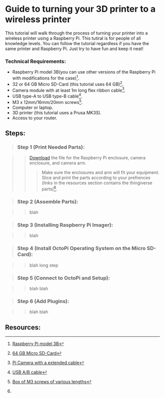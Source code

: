 # Guide to turning your 3D printer to a wireless printer

This tutorial will walk through the process of turning your printer into a wireless printer using a Raspberry Pi. This tutiral is for people of all knowledge levels. You can follow the tutorial regardless if you have the same printer and Raspberry Pi. Just try to have fun and keep it neat!

### Technical Requirements:

- Raspberry Pi model 3B(you can use other versions of the Raspberry Pi with modifications for the case)[^RaspberryPi].
- 32 or 64 GB Micro SD-Card (this tutorial uses 64 GB)[^SD-Card].
- Camera module with at least 1m long flex ribbon cable[^Camera].
- USB type-A to USB type-B cable[^Cable].
- M3 x 12mm/16mm/20mm screws[^Screws].
- Computer or laptop.
- 3D printer (this tutorial uses a Prusa MK3S).
- Access to your router.

## Steps:
> ### Step 1 (Print Needed Parts):

>> [Download](https://github.com/amrodewedar/3D-printing/blob/main/OctoPi_Full.3mf) the file for the Raspberry Pi enclosure, camera enclosure, and camera arm.
>>> Make sure the enclosures and arm will fit your equipment.
>> Slice and print the parts according to your prefrences (links in the resources section contains the thingiverse parts)[^Resources]. 

> ### Step 2 (Assemble Parts):

>> blah

> ### Step 3 (Installing Raspberry Pi Imager):

>> blah

> ### Step 4 (Install OctoPi Operating System on the Micro SD-Card):

>> blah long step


> ### Step 5 (Connect to OctoPi and Setup):

>> blah blah 

> ### Step 6 (Add Plugins):

>> blah blah

[^Resources]:
## Resources:

> [^RaspberryPi]: [Raspberry Pi model 3B](https://www.amazon.com/ELEMENT-Element14-Raspberry-Pi-Motherboard/dp/B07P4LSDYV/ref=sr_1_3?keywords=raspberry+pi+3b&qid=1660928794&sr=8-3)
> [^SD-Card]: [64 GB Micro SD-Card](https://www.amazon.com/SanDisk-Ultra-microSDHC-Memory-Adapter/dp/B08GYBBBBH/ref=sr_1_3?crid=12FLPZJBR95S2&keywords=64+gb+micro+sd+card&qid=1660928910&sprefix=64+gb+micro+sd+card%2Caps%2C114&sr=8-3)
> [^Camera]: [Pi Camera with a extended cable](https://www.amazon.com/gp/product/B07SN8HB1R/ref=crt_ewc_title_oth_2?ie=UTF8&smid=A2IAB2RW3LLT8D&th=1)
> [^Cable]: [USB A/B cable](https://www.amazon.com/gp/product/B000067RMY/ref=crt_ewc_title_oth_3?ie=UTF8&psc=1&smid=ATVPDKIKX0DER)
> [^Screws]: [Box of M3 screws of various lengths](https://www.amazon.com/binifiMux-360pcs-Countersunk-Phillips-Machine/dp/B08N5XDHMW/ref=sr_1_5?crid=3LE01UJH45QOO&keywords=M3+x+16+and+M3+x+12+screws&qid=1660322970&s=industrial&sprefix=m3+x+16+and+m3+x+12+screws%2Cindustrial%2C72&sr=1-5)
> [^Imager]: [Website to download Raspberry Pi Imager](https://www.raspberrypi.com/software/)
> [^OctoVid]: 
> [^CameraVid]: 
> [^MainCase]: 
> [^CameraCase]: 
> [^ExtVis]:
